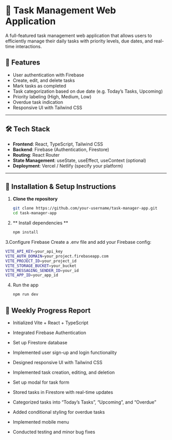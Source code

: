 # 📝 Task Management Web Application

A full-featured task management web application that allows users to efficiently manage their daily tasks with priority levels, due dates, and real-time interactions.

## 📌 Features

- User authentication with Firebase
- Create, edit, and delete tasks
- Mark tasks as completed
- Task categorization based on due date (e.g. Today’s Tasks, Upcoming)
- Priority labeling (High, Medium, Low)
- Overdue task indication
- Responsive UI with Tailwind CSS

---

## 🛠 Tech Stack

- **Frontend**: React, TypeScript, Tailwind CSS
- **Backend**: Firebase (Authentication, Firestore)
- **Routing**: React Router
- **State Management**: useState, useEffect, useContext (optional)
- **Deployment**: Vercel / Netlify (specify your platform)

---

## 🧠 Installation & Setup Instructions

1. **Clone the repository**

   ```bash
   git clone https://github.com/your-username/task-manager-app.git
   cd task-manager-app
   ```
2. ** Install dependencies **
   ```bash
   npm install
    ```
3.Configure Firebase
Create a .env file and add your Firebase config:
```bash
VITE_API_KEY=your_api_key
VITE_AUTH_DOMAIN=your_project.firebaseapp.com
VITE_PROJECT_ID=your_project_id
VITE_STORAGE_BUCKET=your_bucket
VITE_MESSAGING_SENDER_ID=your_id
VITE_APP_ID=your_app_id
```
4. Run the app
   ```bash
   npm run dev
   ```

   
## 📅 Weekly Progress Report

- Initialized Vite + React + TypeScript  
- Integrated Firebase Authentication  
- Set up Firestore database  
- Implemented user sign-up and login functionality  

- Designed responsive UI with Tailwind CSS  
- Implemented task creation, editing, and deletion  
- Set up modal for task form  
- Stored tasks in Firestore with real-time updates  

- Categorized tasks into “Today’s Tasks”, “Upcoming”, and “Overdue”  
- Added conditional styling for overdue tasks  

- Implemented mobile menu 
- Conducted testing and minor bug fixes  
